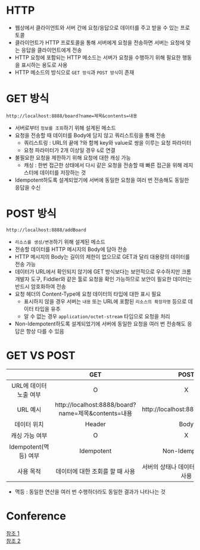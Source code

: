 # HTTP
- 웹상에서 클라이언트와 서버 간에 요청/응답으로 데이터를 주고 받을 수 있는 프로토콜
- 클라이언트가 HTTP 프로토콜을 통해 서버에게 요청을 전송하면 서버는 요청에 맞는 응답을 클라이언트에게 전송
- HTTP 요청에 포함되는 HTTP 메소드는 서버가 요청을 수행하기 위해 필요한 행동을 표시하는 용도로 사용
- HTTP 메소드의 방식으로 `GET 방식`과 `POST 방식`이 존재

# GET 방식
```
http://localhost:8888/board?name=제목&contents=내용
```
- 서버로부터 `정보를 조회`하기 위해 설계된 메소드
- 요청을 전송할 때 데이터를 Body에 담지 않고 쿼리스트링을 통해 전송
    - 쿼리스트링 : URL의 끝에 ?와 함께 key와 value로 쌍을 이루는 요청 파라미터
    - 요청 파라미터가 2개 이상일 경우 `&`로 연결
- 불필요한 요청을 제한하기 위해 요청에 대한 캐싱 가능
    - 캐싱 : 한번 접근한 상태에서 다시 같은 요청을 전송할 때 빠른 접근을 위해 레지스터에 데이터를 저장하는 것
- Idempotent하도록 설계되었기에 서버에 동일한 요청을 여러 번 전송해도 동일한 응답을 수신

# POST 방식
```
http://localhost:8888/addBoard
```
- `리소스를 생성/변경`하기 위해 설계된 메소드
- 전송할 데이터를 HTTP 메시지의 Body에 담아 전송
- HTTP 메시지의 Body는 길이의 제한이 없으므로 GET과 달리 대용량의 데이터를 전송 가능
- 데이터가 URL에서 확인되지 않기에 GET 방식보다는 보안적으로 우수하지만 크롬 개발자 도구, Fiddler와 같은 툴로 요청을 확인 가능하므로 보안이 필요한 데이터는 반드시 암호화하여 전송
- 요청 헤더의 Content-Type에 요청 데이터의 타입에 대한 표시 필요
    - 표시하지 않을 경우 서버는 `내용` 또는 URL에 포함된 `리소스의 확장자명` 등으로 데이터 타입을 유추
    - 알 수 없는 경우 `application/octet-stream` 타입으로 요청을 처리
- Non-Idempotent하도록 설계되었기에 서버에 동일한 요청을 여러 번 전송해도 응답은 항상 다를 수 있음

# GET VS POST
||GET|POST|
|:--:|:--:|:--:|
|URL에 데이터 노출 여부|O|X|
|URL 예시|http://localhost:8888/board?name=제목&contents=내용|http://localhost:8888/addBoard|
|데이터 위치|Header|Body|
|캐싱 가능 여부|O|X|
|Idempotent(멱등) 여부|Idempotent|Non-Idempotent|
|사용 목적|데이터에 대한 조회를 할 때 사용|서버의 상태나 데이터를 변경시킬 때 사용|
- 멱등 : 동일한 연산을 여러 번 수행하더라도 동일한 결과가 나타나는 것

# Conference
[참조 1](https://mangkyu.tistory.com/17)  
[참조 2](https://hongsii.github.io/2017/08/02/what-is-the-difference-get-and-post/)  

